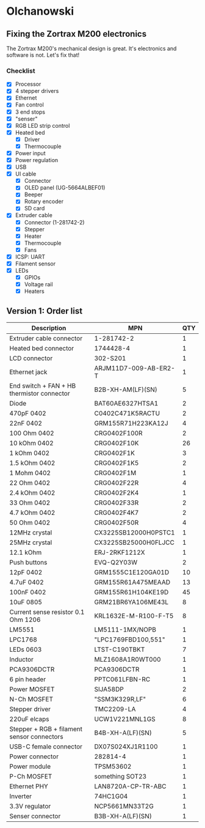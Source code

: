 # Olchanowski
## Fixing the Zortrax M200 electronics
The Zortrax M200's mechanical design is great. It's electronics and software is not.
Let's fix that!

### Checklist
- [X] Processor
- [X] 4 stepper drivers
- [X] Ethernet
- [X] Fan control
- [X] 3 end stops
- [X] "senser"
- [X] RGB LED strip control
- [X] Heated bed
  - [X] Driver
  - [X] Thermocouple
- [X] Power input
- [X] Power regulation
- [X] USB
- [X] UI cable
  - [X] Connector
  - [X] OLED panel (UG-5664ALBEF01)
  - [X] Beeper
  - [X] Rotary encoder
  - [X] SD card
- [X] Extruder cable
  - [X] Connector (1-281742-2)
  - [X] Stepper
  - [X] Heater
  - [X] Thermocouple
  - [X] Fans
- [X] ICSP: UART
- [X] Filament sensor
- [X] LEDs
  - [X] GPIOs
  - [X] Voltage rail
  - [X] Heaters

## Version 1: Order list
| Description                                | MPN                   | QTY |
|--------------------------------------------|-----------------------|-----|
| Extruder cable connector                   | 1-281742-2            | 1   |
| Heated bed connector                       | 1744428-4             | 1   |
| LCD connector                              | 302-S201              | 1   |
| Ethernet jack                              | ARJM11D7-009-AB-ER2-T | 1   |
| End switch + FAN + HB thermistor connector | B2B-XH-AM(LF)(SN)     | 5   |
| Diode                                      | BAT60AE6327HTSA1      | 2   |
| 470pF 0402                                 | C0402C471K5RACTU      | 2   |
| 22nF 0402                                  | GRM155R71H223KA12J    | 4   |
| 100 Ohm 0402                               | CRG0402F100R          | 2   |
| 10 kOhm 0402                               | CRG0402F10K           | 26  |
| 1 kOhm 0402                                | CRG0402F1K            | 3   |
| 1.5 kOhm 0402                              | CRG0402F1K5           | 2   |
| 1 Mohm 0402                                | CRG0402F1M            | 1   |
| 22 Ohm 0402                                | CRG0402F22R           | 4   |
| 2.4 kOhm 0402                              | CRG0402F2K4           | 1   |
| 33 Ohm 0402                                | CRG0402F33R           | 2   |
| 4.7 kOhm 0402                              | CRG0402F4K7           | 2   |
| 50 Ohm 0402                                | CRG0402F50R           | 4   |
| 12MHz crystal                              | CX3225SB12000H0PSTC1  | 1   |
| 25MHz crystal                              | CX3225SB25000H0FLJCC  | 1   |
| 12.1 kOhm                                  | ERJ-2RKF1212X         | 1   |
| Push buttons                               | EVQ-Q2Y03W            | 2   |
| 12pF 0402                                  | GRM1555C1E120GA01D    | 10  |
| 4.7uF 0402                                 | GRM155R61A475MEAAD    | 13  |
| 100nF 0402                                 | GRM155R61H104KE19D    | 45  |
| 10uF 0805                                  | GRM21BR6YA106ME43L    | 8   |
| Current sense resistor 0.1 Ohm 1206        | KRL1632E-M-R100-F-T5  | 8   |
| LM5551                                     | LM5111-1MX/NOPB       | 1   |
| LPC1768                                    | "LPC1769FBD100,551"   | 1   |
| LEDs 0603                                  | LTST-C190TBKT         | 7   |
| Inductor                                   | MLZ1608A1R0WT000      | 1   |
| PCA9306DCTR                                | PCA9306DCTR           | 1   |
| 6 pin header                               | PPTC061LFBN-RC        | 1   |
| Power MOSFET                               | SIJA58DP              | 2   |
| N-Ch MOSFET                                | "SSM3K329R,LF"        | 6   |
| Stepper driver                             | TMC2209-LA            | 4   |
| 220uF elcaps                               | UCW1V221MNL1GS        | 8   |
| Stepper + RGB + filament sensor connectors | B4B-XH-A(LF)(SN)      | 5   |
| USB-C female connector                     | DX07S024XJ1R1100      | 1   |
| Power connector                            | 282814-4              | 1   |
| Power module                               | TPSM53602             | 1   |
| P-Ch MOSFET                                | something SOT23       | 1   |
| Ethernet PHY                               | LAN8720A-CP-TR-ABC    | 1   |
| Inverter                                   | 74HC1G04              | 1   |
| 3.3V regulator                             | NCP5661MN33T2G        | 1   |
| Senser connector                           | B3B-XH-A(LF)(SN)      | 1   |
